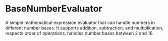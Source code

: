 BaseNumberEvaluator
===================

A simple mathematical expression evaluator that can handle numbers in different number bases. It supports addition, subtraction, and multiplication, respects order of operations, handles number bases between 2 and 16.
